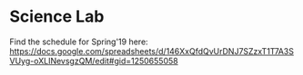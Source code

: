 # Science Lab 

Find the schedule for Spring'19 here: https://docs.google.com/spreadsheets/d/146XxQfdQvUrDNJ7SZzxT1T7A3SVUyg-oXLINevsgzQM/edit#gid=1250655058
